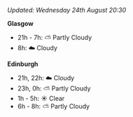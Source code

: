 *Updated: Wednesday 24th August 20:30*

**Glasgow**

* 21h - 7h: :partly_sunny: Partly Cloudy
* 8h: :cloud: Cloudy

**Edinburgh**

* 21h, 22h: :cloud: Cloudy
* 23h, 0h: :partly_sunny: Partly Cloudy
* 1h - 5h: :sunny: Clear
* 6h - 8h: :partly_sunny: Partly Cloudy
